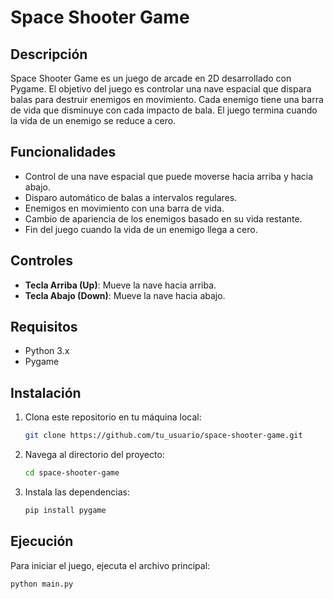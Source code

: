 # Space Shooter Game

## Descripción

Space Shooter Game es un juego de arcade en 2D desarrollado con Pygame. El objetivo del juego es controlar una nave espacial que dispara balas para destruir enemigos en movimiento. Cada enemigo tiene una barra de vida que disminuye con cada impacto de bala. El juego termina cuando la vida de un enemigo se reduce a cero.

## Funcionalidades

- Control de una nave espacial que puede moverse hacia arriba y hacia abajo.
- Disparo automático de balas a intervalos regulares.
- Enemigos en movimiento con una barra de vida.
- Cambio de apariencia de los enemigos basado en su vida restante.
- Fin del juego cuando la vida de un enemigo llega a cero.

## Controles

- **Tecla Arriba (Up)**: Mueve la nave hacia arriba.
- **Tecla Abajo (Down)**: Mueve la nave hacia abajo.

## Requisitos

- Python 3.x
- Pygame

## Instalación

1. Clona este repositorio en tu máquina local:
    ```sh
    git clone https://github.com/tu_usuario/space-shooter-game.git
    ```
2. Navega al directorio del proyecto:
    ```sh
    cd space-shooter-game
    ```
3. Instala las dependencias:
    ```sh
    pip install pygame
    ```

## Ejecución

Para iniciar el juego, ejecuta el archivo principal:

```sh
python main.py

